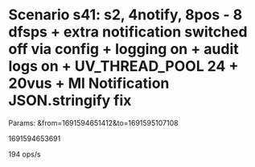 # Scenario s41: s2, 4notify, 8pos - 8 dfsps + extra notification switched off via config + logging on + audit logs on + UV_THREAD_POOL 24 + 20vus + Ml Notification JSON.stringify fix
Params: &from=1691594651412&to=1691595107108

1691594653691

194 ops/s
